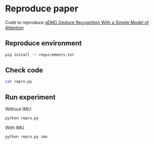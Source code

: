 # Reproduce paper

Code to reproduce [sEMG Gesture Recognition With a Simple Model of Attention](http://proceedings.mlr.press/v136/josephs20a)

## Reproduce environment

```bash
pip install -r requirements.txt
```

## Check code

```bash
cat repro.py
```

## Run experiment

Without IMU:

```bash
python repro.py
```

With IMU

```bash
python repro.py imu
```
